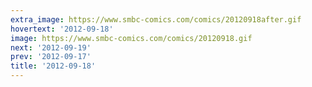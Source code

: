 ```yaml
---
extra_image: https://www.smbc-comics.com/comics/20120918after.gif
hovertext: '2012-09-18'
image: https://www.smbc-comics.com/comics/20120918.gif
next: '2012-09-19'
prev: '2012-09-17'
title: '2012-09-18'
---
```

